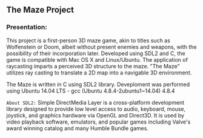 ## The Maze Project

### Presentation:
This project is a first-person 3D maze game, akin to titles such as Wolfenstein or Doom, albeit without present enemies and weapons, with the possibility of their incorporation later. Developed using SDL2 and C, the game is compatible with Mac OS X and Linux/Ubuntu. The application of raycasting imparts a perceived 3D structure to the maze. "The Maze" utilizes ray casting to translate a 2D map into a navigable 3D environment.

The Maze is written in C using SDL2 library. Deveploment was performed using Ubuntu 14.04 LTS - gcc (Ubuntu 4.8.4-2ubuntu1~14.04) 4.8.4

`About SDL2:` Simple DirectMedia Layer is a cross-platform development library designed to provide low level access to audio, keyboard, mouse, joystick, and graphics hardware via OpenGL and Direct3D. It is used by video playback software, emulators, and popular games including Valve's award winning catalog and many Humble Bundle games.
